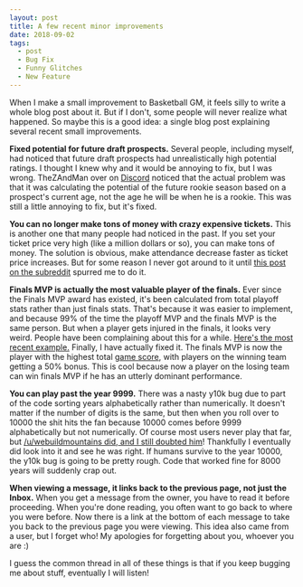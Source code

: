 ```yaml
---
layout: post
title: A few recent minor improvements
date: 2018-09-02
tags:
  - post
  - Bug Fix
  - Funny Glitches
  - New Feature
---
```


When I make a small improvement to Basketball GM, it feels silly to write a whole blog post about it. But if I don't, some people will never realize what happened. So maybe this is a good idea: a single blog post explaining several recent small improvements.

<!--more-->

**Fixed potential for future draft prospects.** Several people, including myself, had noticed that future draft prospects had unrealistically high potential ratings. I thought I knew why and it would be annoying to fix, but I was wrong. TheZAndMan over on [Discord](/discord/) noticed that the actual problem was that it was calculating the potential of the future rookie season based on a prospect's current age, not the age he will be when he is a rookie. This was still a little annoying to fix, but it's fixed.

**You can no longer make tons of money with crazy expensive tickets.** This is another one that many people had noticed in the past. If you set your ticket price very high (like a million dollars or so), you can make tons of money. The solution is obvious, make attendance decrease faster as ticket price increases. But for some reason I never got around to it until [this post on the subreddit](https://www.reddit.com/r/BasketballGM/comments/9bvt40/exploit_expensive_tickets_or_how_to_win_rings_on/) spurred me to do it.

**Finals MVP is actually the most valuable player of the finals.** Ever since the Finals MVP award has existed, it's been calculated from total playoff stats rather than just finals stats. That's because it was easier to implement, and because 99% of the time the playoff MVP and the finals MVP is the same person. But when a player gets injured in the finals, it looks very weird. People have been complaining about this for a while. [Here's the most recent example.](https://www.reddit.com/r/BasketballGM/comments/9cduno/finals_mvp_stats_bugged/) Finally, I have actually fixed it. The finals MVP is now the player with the highest total [game score](https://www.nbastuffer.com/analytics101/game-score/), with players on the winning team getting a 50% bonus. This is cool because now a player on the losing team can win finals MVP if he has an utterly dominant performance.

**You can play past the year 9999.** There was a nasty y10k bug due to part of the code sorting years alphabetically rather than numerically. It doesn't matter if the number of digits is the same, but then when you roll over to 10000 the shit hits the fan because 10000 comes before 9999 alphabetically but not numerically. Of course most users never play that far, but [/u/webuildmountains did, and I still doubted him](https://www.reddit.com/r/BasketballGM/comments/96n1oy/how_long_have_you_run_your_leagues/e42hr3s/)! Thankfully I eventually did look into it and see he was right. If humans survive to the year 10000, the y10k bug is going to be pretty rough. Code that worked fine for 8000 years will suddenly crap out.

**When viewing a message, it links back to the previous page, not just the Inbox.** When you get a message from the owner, you have to read it before proceeding. When you're done reading, you often want to go back to where you were before. Now there is a link at the bottom of each message to take you back to the previous page you were viewing. This idea also came from a user, but I forget who! My apologies for forgetting about you, whoever you are :)

I guess the common thread in all of these things is that if you keep bugging me about stuff, eventually I will listen!
